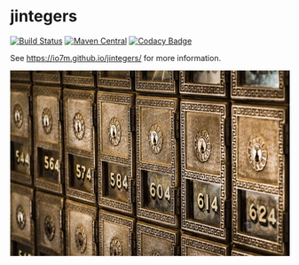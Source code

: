 jintegers
=========

[![Build Status](https://travis-ci.org/io7m/jintegers.svg)](https://travis-ci.org/io7m/jintegers)
[![Maven Central](https://maven-badges.herokuapp.com/maven-central/com.io7m.jintegers/io7m-jintegers/badge.png)](https://maven-badges.herokuapp.com/maven-central/com.io7m.jintegers/io7m-jintegers)
[![Codacy Badge](https://api.codacy.com/project/badge/Grade/d96c0a1dd9f94108be32dd4fe59255b3)](https://www.codacy.com/app/github_79/jintegers?utm_source=github.com&amp;utm_medium=referral&amp;utm_content=io7m/jintegers&amp;utm_campaign=Badge_Grade)

See https://io7m.github.io/jintegers/ for more information.

![jintegers](./src/site/resources/jintegers.jpg?raw=true)
